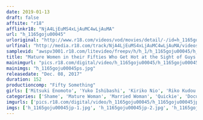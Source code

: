 ```yaml
---
date: 2019-01-13
draft: false
affsite: "r18"
afflinkr18: "NjA4LjEuMS4xLjAuMC4wLjAuMA"
url: "h_1165goju00045"
urloriginal: "http://www.r18.com/videos/vod/movies/detail/-/id=h_1165goju00045"
urlfinal: "http://media.r18.com/track/NjA4LjEuMS4xLjAuMC4wLjAuMA/videos/vod/movies/detail/-/id=h_1165goju00045"
samplevid: "awspv3001.r18.com/litevideo/freepv/h/h_1/h_1165goju00045/h_1165goju00045_dmb_w.mp4"
title: "Mature Women in their Fifties Who Get Hot at the Sight of Guys Jerking Off 2"
mainimgurl: "pics.r18.com/digital/video/h_1165goju00045/h_1165goju00045ps.jpg"
mainimgs: "h_1165goju00045ps.jpg"
releasedate: "Dec. 08, 2017"
duration: 152
productioncomp: "Fifty Something"
girls: ['Mitsuki Enomoto', 'Yuko Ishibashi', 'Kiriko Nio', 'Riko Kudou', 'Yuriko Makizono', 'Miki Sakamoto']
categories: ['Shame', 'Mature Woman', 'Married Woman', 'Quickie', 'Documentary', 'Amateur', 'Blowjob', 'Handjob', '69', 'Hi-Def']
imgurls: ['pics.r18.com/digital/video/h_1165goju00045/h_1165goju00045jp-1.jpg', 'pics.r18.com/digital/video/h_1165goju00045/h_1165goju00045jp-2.jpg', 'pics.r18.com/digital/video/h_1165goju00045/h_1165goju00045jp-3.jpg', 'pics.r18.com/digital/video/h_1165goju00045/h_1165goju00045jp-4.jpg', 'pics.r18.com/digital/video/h_1165goju00045/h_1165goju00045jp-5.jpg', 'pics.r18.com/digital/video/h_1165goju00045/h_1165goju00045jp-6.jpg', 'pics.r18.com/digital/video/h_1165goju00045/h_1165goju00045jp-7.jpg', 'pics.r18.com/digital/video/h_1165goju00045/h_1165goju00045jp-8.jpg', 'pics.r18.com/digital/video/h_1165goju00045/h_1165goju00045jp-9.jpg', 'pics.r18.com/digital/video/h_1165goju00045/h_1165goju00045jp-10.jpg', 'pics.r18.com/digital/video/h_1165goju00045/h_1165goju00045jp-11.jpg', 'pics.r18.com/digital/video/h_1165goju00045/h_1165goju00045jp-12.jpg', 'pics.r18.com/digital/video/h_1165goju00045/h_1165goju00045jp-13.jpg', 'pics.r18.com/digital/video/h_1165goju00045/h_1165goju00045jp-14.jpg', 'pics.r18.com/digital/video/h_1165goju00045/h_1165goju00045jp-15.jpg', 'pics.r18.com/digital/video/h_1165goju00045/h_1165goju00045jp-16.jpg', 'pics.r18.com/digital/video/h_1165goju00045/h_1165goju00045jp-17.jpg', 'pics.r18.com/digital/video/h_1165goju00045/h_1165goju00045jp-18.jpg', 'pics.r18.com/digital/video/h_1165goju00045/h_1165goju00045jp-19.jpg', 'pics.r18.com/digital/video/h_1165goju00045/h_1165goju00045jp-20.jpg']
imgs: ['h_1165goju00045jp-1.jpg', 'h_1165goju00045jp-2.jpg', 'h_1165goju00045jp-3.jpg', 'h_1165goju00045jp-4.jpg', 'h_1165goju00045jp-5.jpg', 'h_1165goju00045jp-6.jpg', 'h_1165goju00045jp-7.jpg', 'h_1165goju00045jp-8.jpg', 'h_1165goju00045jp-9.jpg', 'h_1165goju00045jp-10.jpg', 'h_1165goju00045jp-11.jpg', 'h_1165goju00045jp-12.jpg', 'h_1165goju00045jp-13.jpg', 'h_1165goju00045jp-14.jpg', 'h_1165goju00045jp-15.jpg', 'h_1165goju00045jp-16.jpg', 'h_1165goju00045jp-17.jpg', 'h_1165goju00045jp-18.jpg', 'h_1165goju00045jp-19.jpg', 'h_1165goju00045jp-20.jpg']
---
```

